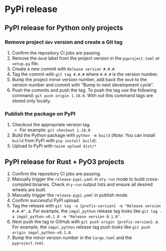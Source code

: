 PyPi release
===

## PyPI release for Python only projects

### Remove project `dev` version and create a Git tag

1. Confirm the repository CI jobs are passing.
2. Remove the `dev0` label from the project version in the `pyproject.toml` or `setup.py` file.
3. Create a new commit with `Release version #.#.#`.
4. Tag the commit with `git tag #.#.#` where `#.#.#` is the version number.
5. Bump the project minor version number, add back the `dev0` to the version number and commit with "Bump to next development cycle".
6. Push the commits and push the tag. To push the tag use the following command: `git push origin 1.10.0`. With out this command tags are stored only locally.

### Publish the package on PyPI

1. Checkout the appropriate version tag.
    - For example: `git checkout 1.10.0`
2. Build the Python package with `python -m build` (_Note_: You can install `build` from PyPi with `pip install build`).
3. Upload to PyPi with `twine upload dist/*`

## PyPI release for Rust + PyO3 projects

1. Confirm the repository CI jobs are passing.
2. Manually trigger the `release-pypi.yaml` in `dry-run` mode to build cross-compiled binaries. Check `dry-run` output lists and ensure all desired wheels are built.
3. Manually trigger the `release-pypi.yaml` in publish mode.
4. Confirm successful PyPI upload.
5. Tag the release with `git tag -a {prefix-version} -m "Release version #.#.#"`.
    a. For example, the `imgal_python` release tag looks like `git tag -a imgal_python-v0.1.0 -m "Release version 0.1.0"`.
6. Next push the tag to GitHub with `git push origin {prefix-version}`.
    a. For example, the `imgal_python` release tag push looks like `git push origin imgal_python-v0.1.0`.
7. Bump the minor version number in the `Cargo.toml` and the `pyproject.toml`.
